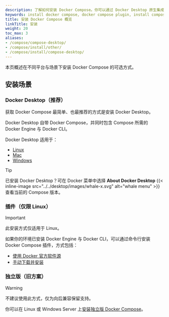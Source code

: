 ```yaml
---
description: 了解如何安装 Docker Compose。你可以通过 Docker Desktop 原生集成、Docker Engine 插件，或独立工具等方式获取 Compose。
keywords: install docker compose, docker compose plugin, install compose linux, install docker desktop, docker compose windows, standalone docker compose, docker compose not found
title: 安装 Docker Compose 概览
linkTitle: 安装
weight: 20
toc_max: 3
aliases:
- /compose/compose-desktop/
- /compose/install/other/
- /compose/install/compose-desktop/
---
```


本页概述在不同平台与场景下安装 Docker Compose 的可选方式。

## 安装场景 

### Docker Desktop（推荐）

获取 Docker Compose 最简单、也最推荐的方式是安装 Docker Desktop。

Docker Desktop 自带 Docker Compose，并同时包含 Compose 所需的 Docker Engine 与 Docker CLI。

Docker Desktop 适用于：
- [Linux](/manuals/desktop/setup/install/linux/_index.md)
- [Mac](/manuals/desktop/setup/install/mac-install.md)
- [Windows](/manuals/desktop/setup/install/windows-install.md)

> [!TIP]
>
> 已安装 Docker Desktop？可在 Docker 菜单中选择 **About Docker Desktop** {{< inline-image src="../../desktop/images/whale-x.svg" alt="whale menu" >}} 查看当前的 Compose 版本。

### 插件（仅限 Linux）

> [!IMPORTANT]
>
> 此安装方式仅适用于 Linux。

如果你的环境已安装 Docker Engine 与 Docker CLI，可以通过命令行安装 Docker Compose 插件，方式包括：
- [使用 Docker 官方软件源](linux.md#install-using-the-repository)
- [手动下载并安装](linux.md#install-the-plugin-manually)

### 独立版（旧方案）

> [!WARNING]
>
> 不建议使用此方式，仅为向后兼容保留支持。

你可以在 Linux 或 Windows Server 上[安装独立版 Docker Compose](standalone.md)。

